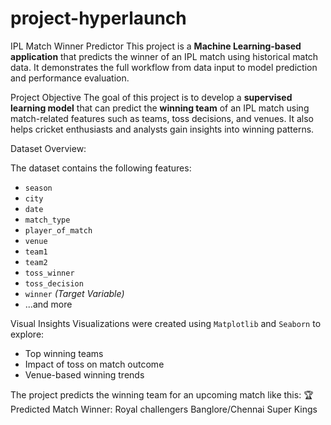 # project-hyperlaunch
IPL Match Winner Predictor
   This project is a **Machine Learning-based application** that predicts the winner of an IPL match using historical match data. It demonstrates the full workflow from data input to model prediction and performance evaluation.

Project Objective
   The goal of this project is to develop a **supervised learning model** that can predict the **winning team** of an IPL match using match-related features such as teams, toss decisions, and venues. It also helps cricket enthusiasts and analysts gain insights into winning patterns.

Dataset Overview:
  
  The dataset contains the following features:

- `season`
- `city`
- `date`
- `match_type`
- `player_of_match`
- `venue`
- `team1`
- `team2`
- `toss_winner`
- `toss_decision`
- `winner` *(Target Variable)*
- ...and more

Visual Insights
   Visualizations were created using `Matplotlib` and `Seaborn` to explore:
   - Top winning teams
   - Impact of toss on match outcome
   - Venue-based winning trends

The project predicts the winning team for an upcoming match like this:  🏆 Predicted Match Winner: Royal challengers Banglore/Chennai Super Kings

